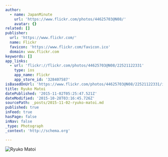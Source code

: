 ```yaml
---
author:
  - name: JapanMinute
    url: 'https://www.flickr.com/photos/44625703@N08/'
    avatar: {}
related: []
publisher:
  url: 'https://www.flickr.com/'
  name: Flickr
  favicon: 'https://www.flickr.com/favicon.ico'
  domain: www.flickr.com
keywords: []
app_links:
  - url: 'flickr://flickr.com/photos/44625703@N08/22521122331'
    type: ios
    app_name: Flickr
    app_store_id: '328407587'
isBasedOnUrl: 'https://www.flickr.com/photos/44625703@N08/22521122331/in/dateposted-public/'
title: Ryuko Matoi
datePublished: '2015-11-02T05:25:47.521Z'
dateModified: '2015-10-28T03:16:45.726Z'
sourcePath: _posts/2015-11-02-ryuko-matoi.md
published: true
inFeed: true
hasPage: false
inNav: false
_type: Photograph
_context: 'http://schema.org'

---
```

![Ryuko Matoi](https://farm6.staticflickr.com/5670/22521122331_b2b605811d_b.jpg)
